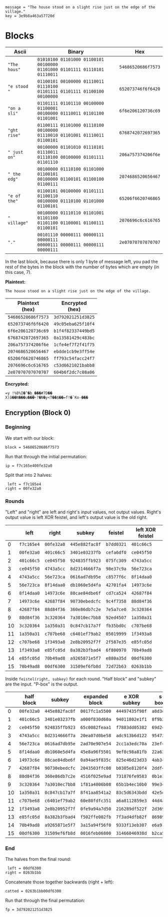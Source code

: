 ```
message = "The house stood on a slight rise just on the edge of the village."
key = 3e9b8a463a57720d
```

# Blocks
| Ascii | Binary | Hex |
| ----- | ------ | --- |
| `"The hous"` | `01010100 01101000 01100101 00100000`<br>`01101000 01101111 01110101 01110011` | `54686520686f7573`
| `"e stood "` | `01100101 00100000 01110011 01110100`<br>`01101111 01101111 01100100 00100000` | `652073746f6f6420`
| `"on a sli"` | `01101111 01101110 00100000 01100001`<br>`00100000 01110011 01101100 01101001` | `6f6e206120736c69`
| `"ght rise"` | `01100111 01101000 01110100 00100000`<br>`01110010 01101001 01110011 01100101` | `6768742072697365`
| `" just on"` | `00100000 01101010 01110101 01110011`<br>`01110100 00100000 01101111 01101110` | `206a757374206f6e`
| `" the edg"` | `00100000 01110100 01101000 01100101`<br>`00100000 01100101 01100100 01100111` | `2074686520656467`
| `"e of the"` | `01100101 00100000 01101111 01100110`<br>`00100000 01110100 01101000 01100101` | `65206f6620746865`
| `" village"` | `00100000 01110110 01101001 01101100`<br>`01101100 01100001 01100111 01100101` | `2076696c6c616765`
| `"."` | `00101110 00000111 00000111 00000111`<br>`00000111 00000111 00000111 00000111` | `2e07070707070707`

In the last block, because there is only 1 byte of message left, you pad the rest of the bytes in the block with the number of bytes which are empty (in this case, 7).

**Plaintext:**<br>
```
The house stood on a slight rise just on the edge of the village.
```

| Plaintext<br>(hex) | Encrypted<br>(hex) |
| ------------------ | ------------------ |
| `54686520686f7573`| `3d792021251d3825`
| `652073746f6f6420`| `49c05eba625f10f4`
| `6f6e206120736c69`| `b1f4f82337449bd5`
| `6768742072697365`| `0a13581429c483bc`
| `206a757374206f6e`| `1cfe4ef7f2f41f75`
| `2074686520656467`| `ebdde1cb9e3ff54e`
| `65206f6620746865`| `ff793c54facc24f7`
| `2076696c6c616765`| `c53d6621021babb8`
| `2e07070707070707`| `604b6f2dc7c08a06`

**Encrypted:**<br>
```
=y !%8%I�^�b_���#7D��
X)ă��N���u���˞?�N�y<T��$��=f!�`Ko-���
```


## Encryption (Block 0)
### Beginning
We start with our block:<br>
```
block = 54686520686f7573
```

Run that through the initial permutation:<br>
```
ip = f7c165e400fe32a0
```

Split that into 2 halves:<br>
```
 left = f7c165e4
right = 00fe32a0
```

### Rounds
"Left" and "right" are left and right's _input_ values, not output values. Right's output value is left XOR feistel, and left's output value is the old right.

|    | left       | right      | subkey         | feistel    | left XOR feistel
| -- | ---------- | ---------- | -------------- | ---------- | ----------------
| 0  | `f7c165e4` | `00fe32a0` | `445e882fac8f` | `b7dd0321` | `401c66c5`
| 1  | `00fe32a0` | `401c66c5` | `3401e03237fb` | `cefa6df0` | `ce045f50`
| 2  | `401c66c5` | `ce045f50` | `924835ffb923` | `075fc309` | `4743a5cc`
| 3  | `ce045f50` | `4743a5cc` | `8d2314666f7a` | `98e37c9a` | `56e723ca`
| 4  | `4743a5cc` | `56e723ca` | `0616ad7db95e` | `c8577f6c` | `8f14daa0`
| 5  | `56e723ca` | `8f14daa0` | `db1060e5d4fa` | `42701fa4` | `14973c6e`
| 6  | `8f14daa0` | `14973c6e` | `88cae84dbe6f` | `cd7ca524` | `42687f84`
| 7  | `14973c6e` | `42687f84` | `90730ebedcfc` | `9c4f7358` | `88d84f36`
| 8  | `42687f84` | `88d84f36` | `360e86db7c2e` | `7e5a7ce0` | `3c320364`
| 9  | `88d84f36` | `3c320364` | `7a3010ec7bb8` | `92ed4507` | `1a350a31`
| 10 | `3c320364` | `1a350a31` | `0c847cb17a7f` | `fb35bd0c` | `c707be68`
| 11 | `1a350a31` | `c707be68` | `c6401ef79ab2` | `05019999` | `1f3493a8`
| 12 | `c707be68` | `1f3493a8` | `2e8b20952f7f` | `2f587e35` | `e85fc05d`
| 13 | `1f3493a8` | `e85fc05d` | `8a382b3fbad4` | `6f800970` | `70b49ad8`
| 14 | `e85fc05d` | `70b49ad8` | `a9265871e5f7` | `e880a35d` | `00df6300`
| 15 | `70b49ad8` | `00df6300` | `31509ef6fb8d` | `72d72b63` | `0263b1bb`

Inside `feistel(right, subkey)` for each round. "Half block" and "subkey" are the input. "P-box" is the output.

|    | half block | subkey         | expanded block | e XOR subkey   | s-boxes    | p-box
| -- | ---------- | -------------- | -------------- | -------------- | ---------- | ----------
| 0  | `00fe32a0` | `445e882fac8f` | `0017fc1a5500` | `44497435f98f` | `a8d3d8d4` | `b7dd0321`
| 1  | `401c66c5` | `3401e03237fb` | `a000f830d60a` | `94011802e1f1` | `8f9b237f` | `cefa6df0`
| 2  | `ce045f50` | `924835ffb923` | `65c0082feaa1` | `f7883dd05382` | `69d2c4d2` | `075fc309`
| 3  | `4743a5cc` | `8d2314666f7a` | `20ea07d0be58` | `adc913b6d122` | `95472f2b` | `98e37c9a`
| 4  | `56e723ca` | `0616ad7db95e` | `2ad70e907e54` | `2cc1a3edc70a` | `23ef456f` | `c8577f6c`
| 5  | `8f14daa0` | `db1060e5d4fa` | `45e8a96f5501` | `9ef8c98a81fb` | `22a62275` | `42701fa4`
| 6  | `14973c6e` | `88cae84dbe6f` | `0a94ae9f835c` | `825e46d23d33` | `4ab3c36c` | `cd7ca524`
| 7  | `42687f84` | `90730ebedcfc` | `2043503ffc08` | `b0305e8120f4` | `2ddf4d0a` | `9c4f7358`
| 8  | `88d84f36` | `360e86db7c2e` | `4516f025e9ad` | `731876fe9583` | `0b1e397f` | `7e5a7ce0`
| 9  | `3c320364` | `7a3010ec7bb8` | `1f81a4006b08` | `65b1b4ec10b0` | `99e34ab0` | `92ed4507`
| 10 | `1a350a31` | `0c847cb17a7f` | `8f41aa8541a2` | `83c5d6343bdd` | `42e5df79` | `fb35bd0c`
| 11 | `c707be68` | `c6401ef79ab2` | `60e80fdfc351` | `a6a8112859e3` | `44d4a481` | `05019999`
| 12 | `1f3493a8` | `2e8b20952f7f` | `0fe9a94a7d50` | `216289df522f` | `2d3691fd` | `2f587e35`
| 13 | `e85fc05d` | `8a382b3fbad4` | `f502ffe002fb` | `7f3ad4dfb82f` | `8698901d` | `6f800970`
| 14 | `70b49ad8` | `a9265871e5f7` | `3a15a94f56f0` | `9333f13eb307` | `e6a91588` | `e880a35d`
| 15 | `00df6300` | `31509ef6fb8d` | `0016feb06800` | `31466046938d` | `b2ca59d7` | `72d72b63`

### End
The halves from the final round:<br>
```
 left = 00df6300
right = 0263b1bb
```
Concatenate those together backwards (right + left):<br>
```
catted = 0263b1bb00df6300
```

Run that through the final permutation:<br>
```
fp = 3d792021251d3825
```
